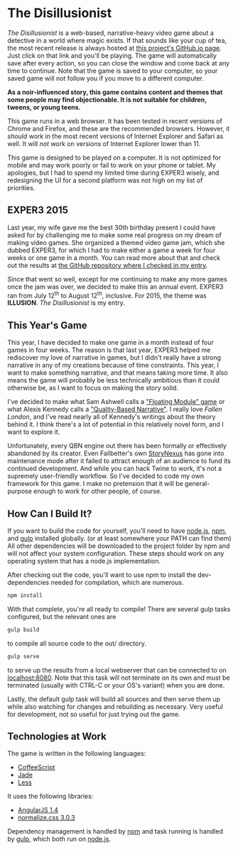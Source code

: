 # The Disillusionist

_The Disillusionist_ is a web-based, narrative-heavy video game about a detective in a world where magic exists. If that sounds like your cup of tea, the most recent release is always hosted at [this project's GitHub.io page](http://arashikou.github.io/exper3-2015/). Just click on that link and you'll be playing. The game will automatically save after every action, so you can close the window and come back at any time to continue. Note that the game is saved to your computer, so your saved game will not follow you if you move to a different computer.

**As a noir-influenced story, this game contains content and themes that some people may find objectionable. It is not suitable for children, tweens, or young teens.**

This game runs in a web browser. It has been tested in recent versions of Chrome and Firefox, and these are the recommended browsers. However, it _should_ work in the most recent versions of Internet Explorer and Safari as well. It will _not_ work on versions of Internet Explorer lower than 11.

This game is designed to be played on a computer. It is not optimized for mobile and may work poorly or fail to work on your phone or tablet. My apologies, but I had to spend my limited time during EXPER3 wisely, and redesigning the UI for a second platform was not high on my list of priorities.

## EXPER3 2015

Last year, my wife gave me the best 30th birthday present I could have asked for by challenging me to make some real progress on my dream of making video games. She organized a themed video game jam, which she dubbed EXPER3, for which I had to make either a game a week for four weeks or one game in a month. You can read more about that and check out the results at [the GitHub repository where I checked in my entry](https://github.com/arashikou/exper3-2014).

Since that went so well, except for me continuing to make any more games once the jam was over, we decided to make this an annual event. EXPER3 ran from July 12<sup>th</sup> to August 12<sup>th</sup>, inclusive. For 2015, the theme was **ILLUSION**. _The Disillusionist_ is my entry.

## This Year's Game

This year, I have decided to make one game in a month instead of four games in four weeks. The reason is that last year, EXPER3 helped me rediscover my love of narrative in games, but I didn't really have a strong narrative in any of my creations because of time constraints. This year, I want to make something narrative, and that means taking more time. It also means the game will probably be less technically ambitious than it could otherwise be, as I want to focus on making the story solid.

I've decided to make what Sam Ashwell calls a ["Floating Module" game](https://heterogenoustasks.wordpress.com/2015/01/26/standard-patterns-in-choice-based-games/) or what Alexis Kennedy calls a ["Quality-Based Narrative"](http://www.failbettergames.com/storynexus-developer-diary-2-fewer-spreadsheets-less-swearing/). I really love _Fallen London_, and I've read nearly all of Kennedy's writings about the theory behind it. I think there's a lot of potential in this relatively novel form, and I want to explore it.

Unfortunately, every QBN engine out there has been formally or effectively abandoned by its creator. Even Failbetter's own [StoryNexus](http://storynexus.com/) has gone into maintenance mode after it failed to attract enough of an audience to fund its continued development. And while you can hack Twine to work, it's not a supremely user-friendly workflow. So I've decided to code my own framework for this game. I make no pretension that it will be general-purpose enough to work for other people, of course.

## How Can I Build It?

If you want to build the code for yourself, you'll need to have [node.js](https://nodejs.org/), [npm](https://www.npmjs.com/), and [gulp](http://gulpjs.com/) installed globally. (or at least somewhere your PATH can find them) All other dependencies will be downloaded to the project folder by npm and will not affect your system configuration. These steps should work on any operating system that has a node.js implementation.

After checking out the code, you'll want to use npm to install the dev-dependencies needed for compilation, which are numerous.

```bash
npm install
```

With that complete, you're all ready to compile! There are several gulp tasks configured, but the relevant ones are

```bash
gulp build
```

to compile all source code to the out/ directory.

```bash
gulp serve
```

to serve up the results from a local webserver that can be connected to on [localhost:8080](http://localhost:8080/). Note that this task will not terminate on its own and must be terminated (usually with CTRL-C or your OS's variant) when you are done.

Lastly, the default gulp task will build all sources and then serve them up while also watching for changes and rebuilding as necessary. Very useful for development, not so useful for just trying out the game.

## Technologies at Work

The game is written in the following languages:

* [CoffeeScript](http://coffeescript.org/)
* [Jade](http://jade-lang.com/)
* [Less](http://lesscss.org/)

It uses the following libraries:

* [AngularJS 1.4](https://angularjs.org/)
* [normalize.css 3.0.3](https://necolas.github.io/normalize.css/)

Dependency management is handled by [npm](https://www.npmjs.com/) and task running is handled by [gulp](http://gulpjs.com/), which both run on [node.js](https://nodejs.org/).
